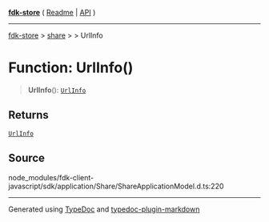 [**fdk-store**](../../../README.md) ( [Readme](../../../README.md) \| [API](../../../API.md) )

---

[fdk-store](../../../API.md) > [share](../../README.md) > [<internal>](../README.md) > UrlInfo

# Function: UrlInfo()

> **UrlInfo**(): [`UrlInfo`](../type-aliases/type-alias.UrlInfo.md)

## Returns

[`UrlInfo`](../type-aliases/type-alias.UrlInfo.md)

## Source

node_modules/fdk-client-javascript/sdk/application/Share/ShareApplicationModel.d.ts:220

---

Generated using [TypeDoc](https://typedoc.org/) and [typedoc-plugin-markdown](https://www.npmjs.com/package/typedoc-plugin-markdown)
